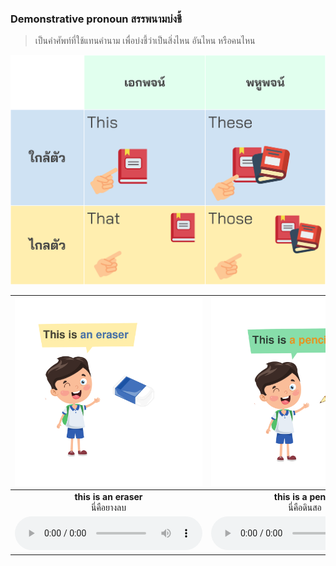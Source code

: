 
### Demonstrative pronoun สรรพนามบ่งชี้ 

> เป็นคำศัพท์ที่ใช้แทนคำนาม เพื่อบ่งชี้ว่าเป็นสิ่งไหน อันไหน หรือคนไหน

![image label](/media/img/lessons/demonstrative-pronoun.svg)

<div class="carrousel">


|![](/media/img/definite&#x20;pronoun/this&#x20;is&#x20;an&#x20;eraser.svg)|![](/media/img/definite&#x20;pronoun/this&#x20;is&#x20;a&#x20;pencil.svg)|![](/media/img/definite&#x20;pronoun/this&#x20;is&#x20;a&#x20;ruler.svg)|![](/media/img/definite&#x20;pronoun/this&#x20;is&#x20;a&#x20;notebook.svg)|![](/media/img/definite&#x20;pronoun/that&#x20;is&#x20;a&#x20;ruler.svg)|![](/media/img/definite&#x20;pronoun/that&#x20;is&#x20;a&#x20;notebook.svg)|![](/media/img/definite&#x20;pronoun/these&#x20;are&#x20;rulers.svg)|![](/media/img/definite&#x20;pronoun/these&#x20;are&#x20;notebooks.svg)|![](/media/img/definite&#x20;pronoun/those&#x20;are&#x20;notebooks.svg)|![](/media/img/definite&#x20;pronoun/those&#x20;are&#x20;rulers.svg)|
| :----: | :----: | :----: | :----: | :----: | :----: | :----: | :----: | :----: | :----: |
|**this is an eraser**<br>นี่คือยางลบ|**this is a pencil**<br>นี่คือดินสอ|**this is a ruler**<br>นี่คือไม้บรรทัด|**this is a notebook**<br>นี่คือสมุดบันทึก|**that is a ruler**<br>นั่นคือไม้บรรทัด|**that is a notebook**<br>นี่คือสมุดบันทึก|**these are rulers**<br>เหล่านี้คือไม้บรรทัด|**these are notebooks**<br>เหล่านี้คือสมุดบันทึก|**those are notebooks**<br>เหล่านั้นคือสมุดบันทึก|**those are rulers**<br>เหล่านั้นคือไม้บรรทัด|
|![](/media/audio/this&#x20;is&#x20;an&#x20;eraser.mp3)|![](/media/audio/this&#x20;is&#x20;a&#x20;pencil.mp3)|![](/media/audio/this&#x20;is&#x20;a&#x20;ruler.mp3)|![](/media/audio/this&#x20;is&#x20;a&#x20;notebook.mp3)|![](/media/audio/that&#x20;is&#x20;a&#x20;ruler.mp3)|![](/media/audio/that&#x20;is&#x20;a&#x20;notebook.mp3)|![](/media/audio/these&#x20;are&#x20;rulers.mp3)|![](/media/audio/these&#x20;are&#x20;notebooks.mp3)|![](/media/audio/those&#x20;are&#x20;notebooks.mp3)|![](/media/audio/those&#x20;are&#x20;rulers.mp3)|

</div>
